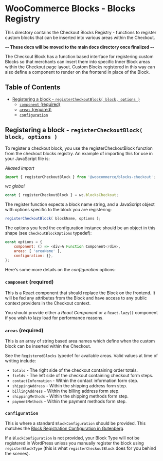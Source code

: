 # WooCommerce Blocks - Blocks Registry <!-- omit in toc -->

This directory contains the Checkout Blocks Registry - functions to register custom blocks that can be inserted into various areas within the Checkout.

**-- These docs will be moved to the main docs directory once finalized --**

The Checkout Block has a function based interface for registering custom Blocks so that merchants can insert them into specific Inner Block areas within the Checkout page layout. Custom Blocks registered in this way can also define a component to render on the frontend in place of the Block.

## Table of Contents <!-- omit in toc -->

- [Registering a block - `registerCheckoutBlock( block, options )`](#registering-a-block---registercheckoutblock-block-options-)
  - [`component` (required)](#component-required)
  - [`areas` (required)](#areas-required)
  - [`configuration`](#configuration)

## Registering a block - `registerCheckoutBlock( block, options )`

To register a checkout block, you use the registerCheckoutBlock function from the checkout blocks registry. An example of importing this for use in your JavaScript file is:

_Aliased import_

```js
import { registerCheckoutBlock } from '@woocommerce/blocks-checkout';
```

_wc global_

```js
const { registerCheckoutBlock } = wc.blocksCheckout;
```

The register function expects a block name string, and a JavaScript object with options specific to the block you are registering:

```js
registerCheckoutBlock( blockName, options );
```

The options you feed the configuration instance should be an object in this shape (see `CheckoutBlockOptions` typedef):

```js
const options = {
	component: () => <div>A Function Component</div>,
	areas: [ 'areaName' ],
	configuration: {},
};
```

Here's some more details on the _configuration_ options:

### `component` (required)

This is a React component that should replace the Block on the frontend. It will be fed any attributes from the Block and have access to any public context providers in the Checkout context.

You should provide either a _React Component_ or a `React.lazy()` component if you wish to lazy load for performance reasons.

### `areas` (required)

This is an array of string based area names which define when the custom block can be inserted within the Checkout.

See the `RegisteredBlocks` typedef for available areas. Valid values at time of writing include:

-   `totals` - The right side of the checkout containing order totals.
-   `fields` - The left side of the checkout containing checkout form steps.
-   `contactInformation` - Within the contact information form step.
-   `shippingAddress` - Within the shipping address form step.
-   `billingAddress` - Within the billing address form step.
-   `shippingMethods` - Within the shipping methods form step.
-   `paymentMethods` - Within the payment methods form step.

### `configuration`

This is where a standard `BlockConfiguration` should be provided. This matches the [Block Registration Configuration in Gutenberg](https://developer.wordpress.org/block-editor/reference-guides/block-api/block-registration/).

If a `BlockConfiguration` is not provided, your Block Type will not be registered in WordPress unless you manually register the block using `registerBlockType` (this is what `registerCheckoutBlock` does for you behind the scenes).
